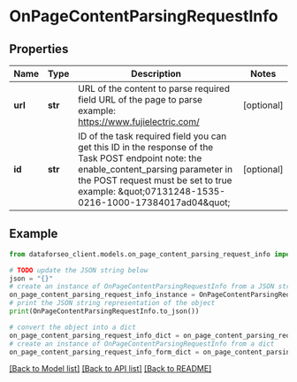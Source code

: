 # OnPageContentParsingRequestInfo


## Properties

Name | Type | Description | Notes
------------ | ------------- | ------------- | -------------
**url** | **str** | URL of the content to parse required field URL of the page to parse example: https://www.fujielectric.com/ | [optional] 
**id** | **str** | ID of the task required field you can get this ID in the response of the Task POST endpoint note: the enable_content_parsing parameter in the POST request must be set to true example: \&quot;07131248-1535-0216-1000-17384017ad04\&quot; | [optional] 

## Example

```python
from dataforseo_client.models.on_page_content_parsing_request_info import OnPageContentParsingRequestInfo

# TODO update the JSON string below
json = "{}"
# create an instance of OnPageContentParsingRequestInfo from a JSON string
on_page_content_parsing_request_info_instance = OnPageContentParsingRequestInfo.from_json(json)
# print the JSON string representation of the object
print(OnPageContentParsingRequestInfo.to_json())

# convert the object into a dict
on_page_content_parsing_request_info_dict = on_page_content_parsing_request_info_instance.to_dict()
# create an instance of OnPageContentParsingRequestInfo from a dict
on_page_content_parsing_request_info_form_dict = on_page_content_parsing_request_info.from_dict(on_page_content_parsing_request_info_dict)
```
[[Back to Model list]](../README.md#documentation-for-models) [[Back to API list]](../README.md#documentation-for-api-endpoints) [[Back to README]](../README.md)


